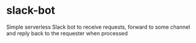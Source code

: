 # slack-bot
Simple serverless Slack bot to receive requests, forward to some channel and reply back to the requester when processed
